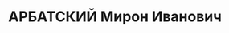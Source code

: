 ---
title: АРБАТСКИЙ Мирон Иванович
description: "Род. в 1903, Иркутская губ. Проживал: г. Красноярск. Начальник лесозаготовительного\
  \ участка «Голубая» Енисейского пароходства \n  Арестован 17.05.1937. Обв.: участие\
  \ в к.-р. организации, террористическая деятельность. Приговор: ВК ВС СССР, 22.07.1938\
  \ – ВМН. Расстрелян 22.07.1938, в г. Красноярске. \n  Реабилитирован ВК ВС СССР\
  \ 10.11.1960"
---